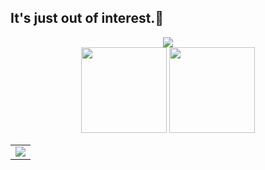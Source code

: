 ## It's just out of interest.👋

<!-- Github连续打卡start -->

<div align="center">
  <img align="center" src="https://github-readme-streak-stats.herokuapp.com/?user=cirth9&theme=dark&hide_border=true" />
</div>
<!-- Github连续打卡end -->
<!-- 统计卡片start -->

<div align="center">
  <img height="137px" src="https://github-readme-stats.vercel.app/api?username=cirth9&hide_title=true&hide_border=true&show_icons=trueline_height=21&icon_color=000&theme=tokyonight" />
  <img height="137px" src="https://github-readme-stats.vercel.app/api/top-langs/?username=cirth9&hide_title=true&hide_border=true&layout=compact&langs_count=6&icon_color=fff&theme=tokyonight" />
</div>
<!-- 统计卡片end -->

<table align="center">
  <tr>
    <td>
      <img src="https://github-readme-activity-graph.vercel.app/graph?username=cirth9&theme=react-dark" />
    </td>
  </tr>
</table>
